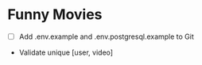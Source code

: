 # Funny Movies

- [ ] Add .env.example and .env.postgresql.example to Git
- Validate unique [user, video]
